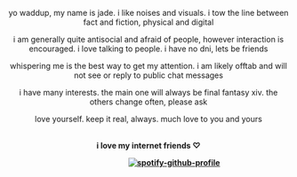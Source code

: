 <p align="center">yo waddup, my name is jade. i like noises and visuals. i tow the line between fact and fiction, physical and digital
<p align="center">i am generally quite antisocial and afraid of people, however interaction is encouraged. i love talking to people. i have no dni, lets be friends
<p align="center">whispering me is the best way to get my attention. i am likely offtab and will not see or reply to public chat messages
<p align="center">i have many interests. the main one will always be final fantasy xiv. the others change often, please ask
<p align="center">love yourself. keep it real, always. much love to you and yours
<br><br><b>
<p align="center">i love my internet friends ♡

‎  ‎ ‎ ‎ ‎ ‎ ‎ ‎ ‎ ‎ ‎ ‎ ‎ ‎ ‎ ‎ ‎ ‎ ‎ ‎ ‎‎ ‎ ‎ ‎ ‎ ‎ ‎ ‎ ‎ ‎ ‎ ‎ ‎ ‎ ‎ ‎ ‎ ‎ ‎ ‎ ‎ ‎ ‎ ‎‎‎ ‎ ‎ ‎ ‎  ‎ ‎ ‎ ‎ ‎  ‎ ‎ ‎ ‎ ‎ ‎ ‎ ‎ ‎ ‎ ‎ ‎‎ ‎[![spotify-github-profile](https://spotify-github-profile.kittinanx.com/api/view?uid=31fhaprxb7dybhtpxzmmrkvzioaa&cover_image=true&theme=natemoo-re&show_offline=false&background_color=000000&interchange=true&bar_color=a9f000&bar_color_cover=false)](https://spotify-github-profile.kittinanx.com/api/view?uid=31fhaprxb7dybhtpxzmmrkvzioaa&redirect=true)
